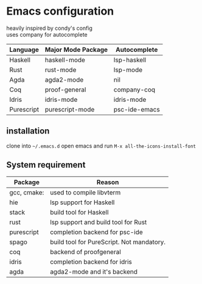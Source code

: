 # Emacs configuration

heavily inspired by condy's config  
uses company for autocomplete

| Language   | Major Mode Package | Autocomplete  |
|------------|--------------------|---------------|
| Haskell    | haskell-mode       | lsp-haskell   |
| Rust       | rust-mode          | lsp-mode      |
| Agda       | agda2-mode         | nil           |
| Coq        | proof-general      | company-coq   |
| Idris      | idris-mode         | idris-mode    |
| Purescript | purescript-mode    | psc-ide-emacs |

## installation

clone into `~/.emacs.d` open emacs and run `M-x all-the-icons-install-font`

## System requirement

| Package     | Reason                                    |
| --------    | -------                                   |
| gcc, cmake: | used to compile libvterm                  |
| hie         | lsp support for Haskell                   |
| stack       | build tool for Haskell                    |
| rust        | lsp support and build tool for Rust       |
| purescript  | completion backend for psc-ide            |
| spago       | build tool for PureScript. Not mandatory. |
| coq         | backend of proofgeneral                   |
| idris       | completion backend for idris              |
| agda        | agda2-mode and it's backend               |
